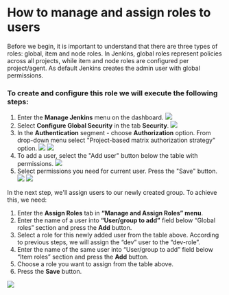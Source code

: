 # How to manage and assign roles to users

Before we begin, it is important to understand that there are three types of roles: global, item and node roles. In Jenkins, global roles represent policies across all projects, while item and node roles are configured per project/agent. As default Jenkins creates the admin user with global permissions.
### To create and configure this role we will execute the following steps:

1. Enter the **Manage Jenkins** menu on the dashboard.
   ![](/home/simloud/IdeaProjects/simloud-docs/static/img/jenkins/assign-roles-to-users/new1.png)
2. Select **Configure Global Security** in the tab **Security**.
   ![](/home/simloud/IdeaProjects/simloud-docs/static/img/jenkins/assign-roles-to-users/new2.png)
3. In the **Authentication** segment - choose **Authorization** option. From drop-down menu select
   "Project-based matrix authorization strategy" option.
   ![](/home/simloud/IdeaProjects/simloud-docs/static/img/jenkins/assign-roles-to-users/new3.png)
   ![](/home/simloud/IdeaProjects/simloud-docs/static/img/jenkins/assign-roles-to-users/new4.png)
4. To add a user, select the "Add user" button below the table with permissions.
   ![](/home/simloud/IdeaProjects/simloud-docs/static/img/jenkins/assign-roles-to-users/new5.png)
5. Select permissions you need for current user. Press the "Save" button. 
   ![](/home/simloud/IdeaProjects/simloud-docs/static/img/jenkins/assign-roles-to-users/new6.png)
   ![](/home/simloud/IdeaProjects/simloud-docs/static/img/jenkins/assign-roles-to-users/new7.png)

In the next step, we'll assign users to our newly created group.
To achieve this, we need:

1. Enter the **Assign Roles** tab in **“Manage and Assign Roles” menu**.
2. Enter the name of a user into **“User/group to add”** field below “Global roles” section and press the **Add** button.
3. Select a role for this newly added user from the table above. According to previous steps, we will assign the “dev” user to the “dev-role”.
4. Enter the name of the same user into “User/group to add” field below “Item roles” section and press the **Add** button.
5. Choose a role you want to assign from the table above.
6. Press the **Save** button.

![](/home/simloud/IdeaProjects/simloud-docs/static/img/jenkins/assign-roles-to-users/image5.png)
